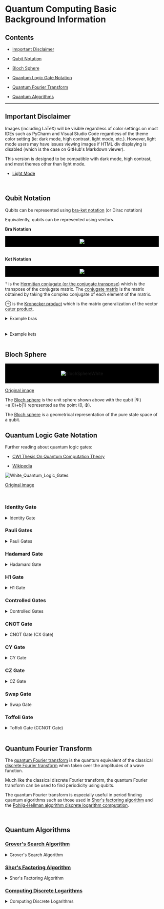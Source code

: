 # Quantum Computing Basic Background Information

## Contents

- [Important Disclaimer](#Important-Disclaimer)

- [Qubit Notation](#Qubit-Notation)

- [Bloch Sphere](#Bloch-Sphere)

- [Quantum Logic Gate Notation](#Quantum-Logic-Gate-Notation)

- [Quantum Fourier Transform](#Quantum-Fourier-Transform)

- [Quantum Algorithms](#Quantum-Algorithms)

***

## Important Disclaimer

Images (including LaTeX) will be visible regardless of color settings on most
IDEs such as PyCharm and Visual Studio Code regardless of the theme color
setting (ie: dark mode, high contrast, light mode, etc.). However, light mode
users may have issues viewing images if HTML div displaying is disabled
(which is the case on GitHub's Markdown viewer).

This version is designed to be compatible with dark mode, high contrast, and
most themes other than light mode.

- [Light Mode](LightModeBACKGROUND.md)

<br/>

## Qubit Notation

Qubits can be represented using
[bra-ket notation](https://chem.libretexts.org/Bookshelves/Physical_and_Theoretical_Chemistry_Textbook_Maps/Supplemental_Modules_(Physical_and_Theoretical_Chemistry)/Quantum_Mechanics/03._The_Tools_of_Quantum_Mechanics/Bra-Ket_Notation)
(or Dirac notation)

Equivalently, qubits can be represented using vectors.

**Bra Notation**

<div style="background-color:rgb(0, 0, 0); text-align:center; vertical-align: middle; padding:10px">

<img src="https://render.githubusercontent.com/render/math?math=\color{white}\left\langle%20A\right|=\left(\left|A\right\rangle\right)^\dagger=\begin{pmatrix}A_1%26A_2%26\cdots%26A_n\end{pmatrix}">

</div>

<br />

**Ket Notation**

<div style="background-color:rgb(0, 0, 0); text-align:center; vertical-align: middle; padding:10px">

<img src="https://render.githubusercontent.com/render/math?math=\color{white}\left|A\right\rangle=\left(\left\langle{A}\right|\right)^\dagger=\begin{pmatrix}A_1\\A_2\\%0A\vdots\\A_n\end{pmatrix}">

</div>


† is the
[Hermitian conjugate (or the conjugate transpose)](https://mathworld.wolfram.com/ConjugateTranspose.html)
which is the transpose of the conjugate matrix.  The
[conjugate matrix](https://mathworld.wolfram.com/ConjugateMatrix.html)
is the matrix obtained by taking the complex conjugate of each element of the
matrix.

⊕ is the
[Kronecker product](https://mathworld.wolfram.com/KroneckerProduct.html)
which is the matrix generalization of the vector
[outer product](https://en.wikipedia.org/wiki/Outer_product).

[comment]: <> (Example bras)
<details>
    <summary>Example bras</summary>

<br />

<div style="background-color:rgb(0, 0, 0); text-align:center; vertical-align: middle; padding:10px">

<img src="https://render.githubusercontent.com/render/math?math=\color{white}\newline\left\langle%20A\right|\otimes\left\langle%20B\right|\otimes\left\langle%20C\right|=(\left\langle%20A\right|\otimes\left\langle%20B\right|)\otimes\left\langle%20C\right|=\left\langle%20AB\right|\otimes\left\langle%20C\right|=\left\langle%20ABC\right|\newline\left\langle%20A\right|\otimes\left\langle%20B\right|\otimes\left\langle%20C\right|=\left\langle%20A\right|\otimes(\left\langle%20B\right|\otimes\left\langle%20C\right|)=\left\langle%20A\right|\otimes\left\langle%20BC\right|=\left\langle%20ABC\right|">

</div>

<br />

[comment]: <> (0 bra)

<div style="background-color:rgb(0, 0, 0); text-align:center; vertical-align: middle; padding:10px">

<img src="https://render.githubusercontent.com/render/math?math=\color{white}\left\langle0\right|=\begin{pmatrix}1%260\end{pmatrix}">

</div>

<br />

[comment]: <> (1 bra)
<div style="background-color:rgb(0, 0, 0); text-align:center; vertical-align: middle; padding:10px">

<img src="https://render.githubusercontent.com/render/math?math=\color{white}\left\langle1\right|=\begin{pmatrix}0%261\end{pmatrix}">

</div>

<br />

[comment]: <> (00 bra)
<div style="background-color:rgb(0, 0, 0); text-align:center; vertical-align: middle; padding:10px">

<img src="https://render.githubusercontent.com/render/math?math=\color{white}\left\langle00\right|=\left\langle0\right|\otimes\left\langle0\right|=\begin{pmatrix}1%260\end{pmatrix}\otimes\begin{pmatrix}1%260\end{pmatrix}=\begin{pmatrix}1%260%260%260\end{pmatrix}">

</div>

<br />

[comment]: <> (01 bra)
<div style="background-color:rgb(0, 0, 0); text-align:center; vertical-align: middle; padding:10px">

<img src="https://render.githubusercontent.com/render/math?math=\color{white}\left\langle01\right|=\left\langle0\right|\otimes\left\langle1\right|=\begin{pmatrix}1%260\end{pmatrix}\otimes\begin{pmatrix}0%261\end{pmatrix}=\begin{pmatrix}0%261%260%260\end{pmatrix}">

</div>

<br />

[comment]: <> (10 bra)
<div style="background-color:rgb(0, 0, 0); text-align:center; vertical-align: middle; padding:10px">

<img src="https://render.githubusercontent.com/render/math?math=\color{white}\left\langle10\right|=\left\langle1\right|\otimes\left\langle0\right|=\begin{pmatrix}0%261\end{pmatrix}\otimes\begin{pmatrix}1%260\end{pmatrix}=\begin{pmatrix}0%260%261%260\end{pmatrix}">

</div>

<br />

[comment]: <> (11 bra)
<div style="background-color:rgb(0, 0, 0); text-align:center; vertical-align: middle; padding:10px">

<img src="https://render.githubusercontent.com/render/math?math=\color{white}\left\langle11\right|=\left\langle1\right|\otimes\left\langle1\right|=\begin{pmatrix}0%261\end{pmatrix}\otimes\begin{pmatrix}0%261\end{pmatrix}=\begin{pmatrix}0%260%260%261\end{pmatrix}">

</div>

<br />

[comment]: <> (000 bra)
<div style="background-color:rgb(0, 0, 0); text-align:center; vertical-align: middle; padding:10px">

<img src="https://render.githubusercontent.com/render/math?math=\color{white}\left\langle000\right|=\left\langle0\right|\otimes\left\langle0\right|\otimes\left\langle0\right|=\left\langle00\right|\otimes\left\langle0\right|=\begin{pmatrix}1%260%260%260\end{pmatrix}\otimes\begin{pmatrix}1%260\end{pmatrix}=\begin{pmatrix}1%260%260%260%260%260%260%260\end{pmatrix}">

</div>

<br />

[comment]: <> (001 bra)
<div style="background-color:rgb(0, 0, 0); text-align:center; vertical-align: middle; padding:10px">

<img src="https://render.githubusercontent.com/render/math?math=\color{white}\left\langle001\right|=\left\langle0\right|\otimes\left\langle0\right|\otimes\left\langle1\right|=\left\langle00\right|\otimes\left\langle1\right|=\begin{pmatrix}1%260%260%260\end{pmatrix}\otimes\begin{pmatrix}0%261\end{pmatrix}=\begin{pmatrix}0%261%260%260%260%260%260%260\end{pmatrix}">

</div>

<br />

[comment]: <> (010 bra)
<div style="background-color:rgb(0, 0, 0); text-align:center; vertical-align: middle; padding:10px">

<img src="https://render.githubusercontent.com/render/math?math=\color{white}\left\langle010\right|=\left\langle0\right|\otimes\left\langle1\right|\otimes\left\langle0\right|=\left\langle01\right|\otimes\left\langle0\right|=\begin{pmatrix}0%261%260%260\end{pmatrix}\otimes\begin{pmatrix}1%260\end{pmatrix}=\begin{pmatrix}0%260%261%260%260%260%260%260\end{pmatrix}">

</div>

<br />

[comment]: <> (011 bra)
<div style="background-color:rgb(0, 0, 0); text-align:center; vertical-align: middle; padding:10px">

<img src="https://render.githubusercontent.com/render/math?math=\color{white}\left\langle011\right|=\left|0\right\rangle\otimes\left\langle1\right|\otimes\left\langle1\right|=\left\langle01\right|\otimes\left\langle1\right|=\begin{pmatrix}0%261%260%260\end{pmatrix}\otimes\begin{pmatrix}0%261\end{pmatrix}=\begin{pmatrix}0%260%260%261%260%260%260%260\end{pmatrix}">

</div>

<br />

[comment]: <> (100 bra)
<div style="background-color:rgb(0, 0, 0); text-align:center; vertical-align: middle; padding:10px">

<img src="https://render.githubusercontent.com/render/math?math=\color{white}\left\langle100\right|=\left\langle1\right|\otimes\left\langle0\right|\otimes\left\langle0\right|=\left\langle10\right|\otimes\left\langle0\right|=\begin{pmatrix}0%260%261%260\end{pmatrix}\otimes\begin{pmatrix}1%260\end{pmatrix}=\begin{pmatrix}0%260%260%260%261%260%260%260\end{pmatrix}">

</div>

<br />

[comment]: <> (101 bra)
<div style="background-color:rgb(0, 0, 0); text-align:center; vertical-align: middle; padding:10px">

<img src="https://render.githubusercontent.com/render/math?math=\color{white}\left\langle101\right|=\left\langle1\right|\otimes\left\langle0\right|\otimes\left\langle1\right|=\left\langle10\right|\otimes\left\langle1\right|=\begin{pmatrix}0%260%261%260\end{pmatrix}\otimes\begin{pmatrix}0%261\end{pmatrix}=\begin{pmatrix}0%260%260%260%260%261%260%260\end{pmatrix}">

</div>

<br />

[comment]: <> (110 bra)
<div style="background-color:rgb(0, 0, 0); text-align:center; vertical-align: middle; padding:10px">

<img src="https://render.githubusercontent.com/render/math?math=\color{white}\left\langle110\right|=\left\langle1\right|\otimes\left\langle1\right|\otimes\left\langle0\right|=\left\langle11\right|\otimes\left\langle0\right|=\begin{pmatrix}0%260%260%261\end{pmatrix}\otimes\begin{pmatrix}1%260\end{pmatrix}=\begin{pmatrix}0%260%260%260%260%260%261%260\end{pmatrix}">

</div>

<br />

[comment]: <> (111 bra)
<div style="background-color:rgb(0, 0, 0); text-align:center; vertical-align: middle; padding:10px">

<img src="https://render.githubusercontent.com/render/math?math=\color{white}\left\langle111\right|=\left\langle1\right|\otimes\left\langle1\right|\otimes\left\langle1\right|=\left\langle11\right|\otimes\left\langle1\right|=\begin{pmatrix}0%260%260%261\end{pmatrix}\otimes\begin{pmatrix}0%261\end{pmatrix}=\begin{pmatrix}0%260%260%260%260%260%260%261\end{pmatrix}">

</div>

</details>

<br />

[comment]: <> (Example kets)

<br />

<details>
    <summary>Example kets</summary>

<div style="background-color:rgb(0, 0, 0); text-align:center; vertical-align: middle; padding:10px">

<img src="https://render.githubusercontent.com/render/math?math=\color{white}\newline\left|A\right\rangle\otimes\left|B\right\rangle\otimes\left|C\right\rangle=(\left|A\right\rangle\otimes\left|B\right\rangle)\otimes\left|C\right\rangle=\left|AB\right\rangle\otimes\left|C\right\rangle=\left|ABC\right\rangle\newline\left|A\right\rangle\otimes\left|B\right\rangle\otimes\left|C\right\rangle=\left|A\right\rangle\otimes(\left|B\right\rangle\otimes\left|C\right\rangle)=\left|A\right\rangle\otimes\left|BC\right\rangle=\left|ABC\right\rangle">

</div>

<br />

[comment]: <> (0 ket)
<div style="background-color:rgb(0, 0, 0); text-align:center; vertical-align: middle; padding:10px">

<img src="https://render.githubusercontent.com/render/math?math=\color{white}\left|0\right\rangle=\begin{pmatrix}1\\%0A0\end{pmatrix}">

</div>

<br />

[comment]: <> (1 ket)
<div style="background-color:rgb(0, 0, 0); text-align:center; vertical-align: middle; padding:10px">

<img src="https://render.githubusercontent.com/render/math?math=\color{white}\left|1\right\rangle=\begin{pmatrix}0\\%0A1\end{pmatrix}">

</div>

<br />

[comment]: <> (00 ket)
<div style="background-color:rgb(0, 0, 0); text-align:center; vertical-align: middle; padding:10px">

<img src="https://render.githubusercontent.com/render/math?math=\color{white}\left|00\right\rangle=\left|0\right\rangle\otimes\left|0\right\rangle=\begin{pmatrix}1\\%0A0\end{pmatrix}\otimes\begin{pmatrix}1\\%0A0\end{pmatrix}=\begin{pmatrix}1\\%0A0\\%0A0\\%0A0\end{pmatrix}">

</div>

<br />

[comment]: <> (01 ket)
<div style="background-color:rgb(0, 0, 0); text-align:center; vertical-align: middle; padding:10px">

<img src="https://render.githubusercontent.com/render/math?math=\color{white}\left|01\right\rangle=\left|0\right\rangle\otimes\left|1\right\rangle=\begin{pmatrix}1\\%0A0\end{pmatrix}\otimes\begin{pmatrix}0\\%0A1\end{pmatrix}=\begin{pmatrix}0\\%0A1\\%0A0\\%0A0\end{pmatrix}">

</div>

<br />

[comment]: <> (10 ket)
<div style="background-color:rgb(0, 0, 0); text-align:center; vertical-align: middle; padding:10px">

<img src="https://render.githubusercontent.com/render/math?math=\color{white}\left|10\right\rangle=\left|1\right\rangle\otimes\left|0\right\rangle=\begin{pmatrix}0\\%0A1\end{pmatrix}\otimes\begin{pmatrix}1\\%0A0\end{pmatrix}=\begin{pmatrix}0\\%0A0\\%0A1\\%0A0\end{pmatrix}">

</div>

<br />

[comment]: <> (11 ket)
<div style="background-color:rgb(0, 0, 0); text-align:center; vertical-align: middle; padding:10px">

<img src="https://render.githubusercontent.com/render/math?math=\color{white}\left|11\right\rangle=\left|1\right\rangle\otimes\left|1\right\rangle=\begin{pmatrix}0\\%0A1\end{pmatrix}\otimes\begin{pmatrix}0\\%0A1\end{pmatrix}=\begin{pmatrix}0\\%0A0\\%0A0\\%0A1\end{pmatrix}">

</div>

<br />

[comment]: <> (000 ket)
<div style="background-color:rgb(0, 0, 0); text-align:center; vertical-align: middle; padding:10px">

<img src="https://render.githubusercontent.com/render/math?math=\color{white}\left|000\right\rangle=\left|0\right\rangle\otimes\left|0\right\rangle\otimes\left|0\right\rangle=\left|00\right\rangle\otimes\left|0\right\rangle=\begin{pmatrix}1\\%0A0\\%0A0\\%0A0\end{pmatrix}\otimes\begin{pmatrix}1\\%0A0\end{pmatrix}=\begin{pmatrix}1\\%0A0\\%0A0\\%0A0\\%0A0\\%0A0\\%0A0\\%0A0\end{pmatrix}">

</div>

<br />

[comment]: <> (001 ket)
<div style="background-color:rgb(0, 0, 0); text-align:center; vertical-align: middle; padding:10px">

<img src="https://render.githubusercontent.com/render/math?math=\color{white}\left|001\right\rangle=\left|0\right\rangle\otimes\left|0\right\rangle\otimes\left|1\right\rangle=\left|00\right\rangle\otimes\left|1\right\rangle=\begin{pmatrix}1\\%0A0\\%0A0\\%0A0\end{pmatrix}\otimes\begin{pmatrix}0\\%0A1\end{pmatrix}=\begin{pmatrix}0\\%0A1\\%0A0\\%0A0\\%0A0\\%0A0\\%0A0\\%0A0\end{pmatrix}">

</div>

<br />

[comment]: <> (010 ket)
<div style="background-color:rgb(0, 0, 0); text-align:center; vertical-align: middle; padding:10px">

<img src="https://render.githubusercontent.com/render/math?math=\color{white}\left|010\right\rangle=\left|0\right\rangle\otimes\left|1\right\rangle\otimes\left|0\right\rangle=\left|01\right\rangle\otimes\left|0\right\rangle=\begin{pmatrix}0\\%0A1\\%0A0\\%0A0\end{pmatrix}\otimes\begin{pmatrix}1\\%0A0\end{pmatrix}=\begin{pmatrix}0\\%0A0\\%0A1\\%0A0\\%0A0\\%0A0\\%0A0\\%0A0\end{pmatrix}">

</div>

<br />

[comment]: <> (011 ket)
<div style="background-color:rgb(0, 0, 0); text-align:center; vertical-align: middle; padding:10px">

<img src="https://render.githubusercontent.com/render/math?math=\color{white}\left|011\right\rangle=\left|0\right\rangle\otimes\left|1\right\rangle\otimes\left|1\right\rangle=\left|01\right\rangle\otimes\left|1\right\rangle=\begin{pmatrix}0\\%0A1\\%0A0\\%0A0\end{pmatrix}\otimes\begin{pmatrix}0\\%0A1\end{pmatrix}=\begin{pmatrix}0\\%0A0\\%0A0\\%0A1\\%0A0\\%0A0\\%0A0\\%0A0\end{pmatrix}">

</div>

<br />

[comment]: <> (100 ket)
<div style="background-color:rgb(0, 0, 0); text-align:center; vertical-align: middle; padding:10px">

<img src="https://render.githubusercontent.com/render/math?math=\color{white}\left|100\right\rangle=\left|1\right\rangle\otimes\left|0\right\rangle\otimes\left|0\right\rangle=\left|10\right\rangle\otimes\left|0\right\rangle=\begin{pmatrix}0\\%0A0\\%0A1\\%0A0\end{pmatrix}\otimes\begin{pmatrix}1\\%0A0\end{pmatrix}=\begin{pmatrix}0\\%0A0\\%0A0\\%0A0\\%0A1\\%0A0\\%0A0\\%0A0\end{pmatrix}">

</div>

<br />

[comment]: <> (101 ket)
<div style="background-color:rgb(0, 0, 0); text-align:center; vertical-align: middle; padding:10px">

<img src="https://render.githubusercontent.com/render/math?math=\color{white}\left|101\right\rangle=\left|1\right\rangle\otimes\left|0\right\rangle\otimes\left|1\right\rangle=\left|10\right\rangle\otimes\left|1\right\rangle=\begin{pmatrix}0\\%0A0\\%0A1\\%0A0\end{pmatrix}\otimes\begin{pmatrix}0\\%0A1\end{pmatrix}=\begin{pmatrix}0\\%0A0\\%0A0\\%0A0\\%0A0\\%0A1\\%0A0\\%0A0\end{pmatrix}">

</div>

<br />

[comment]: <> (110 ket)
<div style="background-color:rgb(0, 0, 0); text-align:center; vertical-align: middle; padding:10px">

<img src="https://render.githubusercontent.com/render/math?math=\color{white}\left|110\right\rangle=\left|1\right\rangle\otimes\left|1\right\rangle\otimes\left|0\right\rangle=\left|11\right\rangle\otimes\left|0\right\rangle=\begin{pmatrix}0\\%0A0\\%0A0\\%0A1\end{pmatrix}\otimes\begin{pmatrix}1\\%0A0\end{pmatrix}=\begin{pmatrix}0\\%0A0\\%0A0\\%0A0\\%0A0\\%0A0\\%0A1\\%0A0\end{pmatrix}">

</div>

[comment]: <> (111 ket)
<div style="background-color:rgb(0, 0, 0); text-align:center; vertical-align: middle; padding:10px">

<img src="https://render.githubusercontent.com/render/math?math=\color{white}\left|111\right\rangle=\left|1\right\rangle\otimes\left|1\right\rangle\otimes\left|1\right\rangle=\left|11\right\rangle\otimes\left|1\right\rangle=\begin{pmatrix}0\\%0A0\\%0A0\\%0A1\end{pmatrix}\otimes\begin{pmatrix}0\\%0A1\end{pmatrix}=\begin{pmatrix}0\\%0A0\\%0A0\\%0A0\\%0A0\\%0A0\\%0A0\\%0A1\end{pmatrix}">

</div>

</details>

<br />

## Bloch Sphere

<div style="background-color:rgb(0, 0, 0); text-align:center; vertical-align: middle; padding:10px">

![BlochSphereWhite](Images/BlochSphereWhite.png)

</div>

[Original image](https://upload.wikimedia.org/wikipedia/commons/6/6b/Bloch_sphere.svg)

The [Bloch sphere](https://mathworld.wolfram.com/BlochSphere.html)
is the unit sphere shown above with the qubit |Ψ⟩=a|0⟩+b|1⟩ represented as the
point (0, Φ).

The [Bloch sphere](https://en.wikipedia.org/wiki/Bloch_sphere)
is a geometrical representation of the pure state space of a qubit.

## Quantum Logic Gate Notation

Further reading about quantum logic gates:

- [CWI Thesis On Quantum Computation Theory](https://www.illc.uva.nl/Research/Publications/Dissertations/DS-2002-04.text.pdf)

- [Wikipedia](https://en.wikipedia.org/wiki/Quantum_logic_gate)

![White_Quantum_Logic_Gates](Images/White_Quantum_Logic_Gates.png)

[Original image](https://upload.wikimedia.org/wikipedia/commons/e/e0/Quantum_Logic_Gates.png)

<br/>

### Identity Gate

<details>
    <summary>Identity Gate</summary>

The identity gate is a gate that leaves the quantum state unchanged.

The identity gate can be represented in matrix form as the
[identity matrix](https://mathworld.wolfram.com/IdentityMatrix.html).

</details>

### Pauli Gates

<details>
    <summary>Pauli Gates</summary>

The [Pauli gates (X, Y, Z)](https://en.wikipedia.org/wiki/Quantum_logic_gate#Pauli_gates_(X,Y,Z))
are the three Pauli matrices and act on a single qubit.

The Pauli X, Y, and Z equate, respectively, to a rotation around the
x, y, and z axes of the
[Bloch sphere](#Bloch-Sphere)
by π radians.

#### Pauli-X Gate

<details>
    <summary>Pauli-X Gate</summary>

The
[Pauli-X gate](https://www.quantum-inspire.com/kbase/pauli-x/)
is a single-qubit rotation through π radians around the x-axis of the
[Bloch sphere](#Bloch-Sphere).

The
[Pauli-X gate](https://en.wikipedia.org/wiki/Quantum_logic_gate#Pauli_gates_(X,Y,Z))
(sometimes called a bit-flip) is equivalent to the
[NOT gate](https://en.wikipedia.org/wiki/Inverter_(logic_gate))
for classical computers with respect to the standard basis |0⟩, |1⟩.

</details>

#### Pauli-Y Gate

<details>
    <summary>Pauli-Y Gate</summary>

The
[Pauli-Y gate](https://www.quantum-inspire.com/kbase/pauli-y/)
is a single-qubit rotation through π radians around the y-axis of the
[Bloch sphere](#Bloch-Sphere).

The
[Pauli-Y gate](https://en.wikipedia.org/wiki/Quantum_logic_gate#Pauli_gates_(X,Y,Z))
maps |0⟩ to i|1⟩ and |1⟩ to -i|0⟩.

</details>

#### Pauli-Z Gate

<details>
    <summary>Pauli-Z Gate</summary>

The
[Pauli-Z gate](https://www.quantum-inspire.com/kbase/pauli-z/)
is a single-qubit rotation through π radians around the z-axis of the
[Bloch sphere](#Bloch-Sphere).

The
[Pauli-Z gate](https://en.wikipedia.org/wiki/Quantum_logic_gate#Pauli_gates_(X,Y,Z))
(sometimes called the phase-flip) maps |0⟩ to |0⟩ and |1⟩ to -|1⟩.

</details>

</details>

### Hadamard Gate

<details>
    <summary>Hadamard Gate</summary>

The Hadamard gate represents a rotation of π about the axis

<div style="background-color:rgb(0, 0, 0); text-align:center; vertical-align: middle; padding:10px">

<img src="https://render.githubusercontent.com/render/math?math=\color{white}\frac{\hat{x}%20%2B\hat{z}}{\sqrt{2}}">

</div>

at the
[Bloch sphere](#bloch-sphere).

The [Hadamard gate](https://en.wikipedia.org/wiki/Quantum_logic_gate#Hadamard_gate)
maps the basis states (ie: creates a superposition if given a basis state):

<div style="background-color:rgb(0, 0, 0); text-align:center; vertical-align: middle; padding:10px">

<img src="https://render.githubusercontent.com/render/math?math=\color{white}\left|0\right\rangle\longmapsto\frac{\left|0\right\rangle%20%2B\left|1\right\rangle}{\sqrt{2}}">

</div>

<div style="background-color:rgb(0, 0, 0); text-align:center; vertical-align: middle; padding:10px">

<img src="https://render.githubusercontent.com/render/math?math=\color{white}\left|1\right\rangle\longmapsto\frac{\left|0\right\rangle-\left|1\right\rangle}{\sqrt{2}}">

</div>

</details>

### H1 Gate

<details>
    <summary>H1 Gate</summary>

The H1 gate is the
[Hadamard transformation](#hadamard-gate)
for a single qubit (or the Hermitian).

</details>

### Controlled Gates

<details>
    <summary>Controlled Gates</summary>

[Controlled gates](https://en.wikipedia.org/wiki/Quantum_logic_gate#Controlled_gates)
use control qubits and target qubits.

Control qubits act as a control for an operation applied to the target qubits.

Controlled gates usually start **C-** such as the two-qubit the
[controlled NOT gate](#cnot-gate) which is also known as the
[CNOT gate](#cnot-gate).

Controlled gates can be extended to more than two qubits by having more control
qubits as well as by having more target qubits.

For example, the three-qubit
[Toffoli gate (or the CCNOT gate)](#toffoli-gate)
has two control qubits and one target qubit.

</details>

### CNOT Gate

<details>
    <summary>CNOT Gate (CX Gate)</summary>

The CNOT gate is a
[controlled gate](#controlled-gates).

The
[CNOT gate (or CX gate)](https://www.quantum-inspire.com/kbase/cnot/)
is a two-qubit operation with the first qubit referred to as the control qubit
and the second qubit referred to as the target qubit. The CNOT gate performs a
[Pauli-X gate](#pauli-x-gate)
on the target qubit when the control qubit is in state |1⟩.

The
[CNOT gate (or controlled Pauli-X gate)](https://en.wikipedia.org/wiki/Quantum_logic_gate#Controlled_gates)
maps the basis states |a, b⟩ ⟼ |a, a ⊕ b⟩, where ⊕ is XOR.

</details>

### CY Gate

<details>
    <summary>CY Gate</summary>

The CY gate is a
[controlled gate](#controlled-gates).

The CY gate (or controlled Pauli-Y gate) is a two-qubit operation with the
first qubit referred to as the control qubit and the second qubit referred to
as the target qubit. The CY gate performs a
[Pauli-Y gate](#pauli-y-gate)
on the target qubit when the control qubit is in state |1⟩.

</details>

### CZ Gate

<details>
    <summary>CZ Gate</summary>

The CZ gate is a
[controlled gate](#controlled-gates).

The CZ gate (or controlled Pauli-Z gate) is a two-qubit operation with the
first qubit referred to as the control qubit  and the second qubit referred to
as the target qubit. The CZ gate performs a
[Pauli-Z gate](#pauli-z-gate)
on the target qubit when the control qubit is in state |1⟩.

</details>

### Swap Gate

<details>
    <summary>Swap Gate</summary>

The [swap gate](https://www.quantum-inspire.com/kbase/swap/) swaps two qubits with respect to the basis |00⟩, |01⟩, |10⟩, |11⟩

The swap gate addresses the following problem:

Given two integers **a** and **b**, swap their values without using temporary variables.

Using Python, this can be accomplished with the following code
(where ^ is the XOR operator in Python):

```
a ^= b
b ^= a
a ^= b
```

Feel free to try the above Python code for yourself on
[replit](https://replit.com/@AlexLim-Pro/IntegerSwap#main.py).

</details>

### Toffoli Gate

<details>
    <summary>Toffoli Gate (CCNOT Gate)</summary>

The Toffoli gate is a
[controlled gate](#controlled-gates).

The
[Toffoli gate (or the CCNOT gate) (or the CCX gate)](https://www.quantum-inspire.com/kbase/toffoli/)
is a three-qubit operation with the first two qubits referred to as the control
qubits and the third qubit referred to as the target qubit. The Toffoli gate
performs a [Pauli-X gate](#pauli-x-gate) if and only if both control qubits
are in state |1⟩.

</details>

<br/>

## Quantum Fourier Transform

The
[quantum Fourier transform](https://qiskit.org/textbook/ch-algorithms/quantum-fourier-transform.html)
is the quantum equivalent of the classical
[discrete Fourier transform](https://mathworld.wolfram.com/DiscreteFourierTransform.html)
when taken over the amplitudes of a wave function.

Much like the classical discrete Fourier transform, the quantum Fourier
transform can be used to find periodicity using qubits.

The quantum Fourier transform is especially useful in period finding quantum
algorithms such as those used in
[Shor's factoring algorithm](#[Shor's-Factoring-Algorithm](CompletedExamples/ShorFactoringAlgorithm.py))
and
the
[Pohlig-Hellman algorithm discrete logarithm computation](#[Computing-Discrete-Logarithms](CompletedExamples/ComputingDiscreteLogarithms.py)).

<br/>

## Quantum Algorithms

### [Grover's Search Algorithm](CompletedExamples/GroverSearchAlgorithm.py)

<details>
    <summary>Grover's Search Algorithm</summary>

In order to search through a list where nothing is known about the ordering
of the list, a classical computer cannot find an element of the list in less
than *O(N)* evaluations because in the worst case, a classical computer would
need to go through the entire list in order to find said element.

On the other hand,
[Grover's search algorithm](https://quantum-computing.ibm.com/composer/docs/iqx/guide/grovers-algorithm)
only needs to evaluate the
function *O(√(N))* times.

Much like brute force guess and check programs, Grover's search algorithm can
be used to guess and check in order to more quickly finds solutions than
pure brute force. For example, this can be used to solve Sudoku boards.

</details>

### [Shor's Factoring Algorithm](CompletedExamples/ShorFactoringAlgorithm.py)

<details>
    <summary>Shor's Factoring Algorithm</summary>

Shor's factoring algorithm finds the factors of a composite number in
polynomial time <em>O(</em>log<em>(N)</em>. For reference, using the classical Dixon's
factoring method, the optimal time complexity is

<div style="background-color:rgb(0, 0, 0); text-align:center; vertical-align: middle; padding:10px">

<img src="https://render.githubusercontent.com/render/math?math=\color{white}O\left(\exp\left(2\sqrt{2}\sqrt{\log(N)\log(\log(N))}\right)\right)">

</div>

Shor's factoring algorithm can be used to break
[RSA encryption](https://en.wikipedia.org/wiki/RSA_(cryptosystem)).

In short, in order to factor a number **N**, after guessing a number **g**
that may or may not share factors with **N**, Shor's factoring algorithm finds the period
**p** of the
[cyclic group](https://mathworld.wolfram.com/CyclicGroup.html)
**G**

<div style="background-color:rgb(0, 0, 0); text-align:center; vertical-align: middle; padding:10px">

<img src="https://render.githubusercontent.com/render/math?math=\color{white}G=g^{x}\mod%20N">

</div>

and uses **p** to find a better guess **q** that is more likely to share factors
with **N**.

<div style="background-color:rgb(0, 0, 0); text-align:center; vertical-align: middle; padding:10px">

<img src="https://render.githubusercontent.com/render/math?math=\color{white}q=g^{\frac{p}{2}}\pm1">

</div>

Further reading about Shor's factoring algorithm:

- [Chemistry LibreTexts](https://chem.libretexts.org/Bookshelves/Physical_and_Theoretical_Chemistry_Textbook_Maps/Supplemental_Modules_(Physical_and_Theoretical_Chemistry)/Quantum_Tutorials_(Rioux)/Quantum_Teleportation/381%3A_Factoring_Using_Shor's_Quantum_Algorithm)

- [minutephysics](https://www.youtube.com/watch?v=lvTqbM5Dq4Q)

- [Qiskit Lectures](https://www.youtube.com/watch?v=mAHC1dWKNYE)

- [Wikipedia](https://en.wikipedia.org/wiki/Shor%27s_algorithm)

</details>

### [Computing Discrete Logarithms](CompletedExamples/ComputingDiscreteLogarithms.py)

<details>
    <summary>Computing Discrete Logarithms</summary>

The Discrete Logarithm Problem:

<div style="color:white; background-color:rgb(0, 0, 0); text-align:left; vertical-align: middle; padding:10px">
Let <b>g</b> be a generator of the group <b>G</b> of order <b>n</b>.
<br/>
Let <b>c</b> be the cipher.
<br/>
Let <b>p</b> be the prime modulus.
<br/>
Given
<img src="https://render.githubusercontent.com/render/math?math=\color{white}c=g^k\mod{p}\in%20G">
.
<br/>
Find the value of <b>k</b>
</div>

The specific implementation used in BitOQSim is the
[Pohlig-Hellman algorithm](https://ee.stanford.edu/~hellman/publications/28.pdf)
where
[Shor's factoring algorithm](#[Shor's Factoring Algorithm](CompletedExamples/ShorFactoringAlgorithm.py))
is used to find the prime factorization of the order of the group **G**.

The Pohlig-Hellman algorithm uses the prime factorization of the order of the
group **G** to split the discrete logarithm problem into smaller subgroups
which can then be solved with
[Chinese remainder theorem](https://mathworld.wolfram.com/ChineseRemainderTheorem.html).

Further reading about discrete logarithms:

- [Estimating Gauss Sums and Calculating Discrete Logarithms](https://sites.cs.ucsb.edu/~vandam/gausssumdlog.pdf)

- [Khan Academy](https://www.khanacademy.org/computing/computer-science/cryptography/modern-crypt/v/discrete-logarithm-problem)

- [Wikipedia](https://en.wikipedia.org/wiki/Pohlig%E2%80%93Hellman_algorithm)

</details>

<br/>
